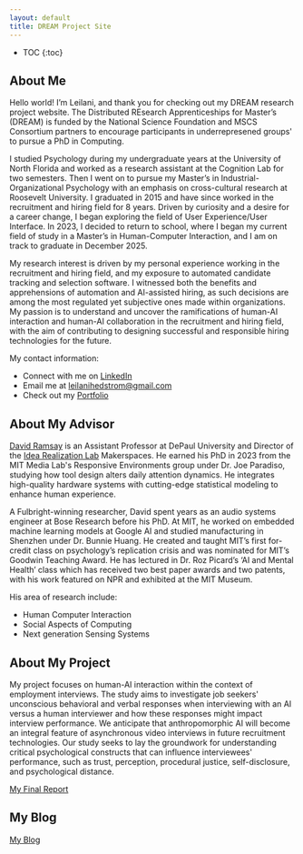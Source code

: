 ```yaml
---
layout: default
title: DREAM Project Site
---
```


* TOC
{:toc}

## About Me

Hello world! I’m Leilani, and thank you for checking out my DREAM research project website. The Distributed REsearch Apprenticeships for Master’s (DREAM) is funded by the National Science Foundation and MSCS Consortium partners to encourage participants in underrepresened groups' to pursue a PhD in Computing. 

I studied Psychology during my undergraduate years at the University of North Florida and worked as a research assistant at the Cognition Lab for two semesters. Then I went on to pursue my Master’s in Industrial-Organizational Psychology with an emphasis on cross-cultural research at Roosevelt University. I graduated in 2015 and have since worked in the recruitment and hiring field for 8 years. Driven by curiosity and a desire for a career change, I began exploring the field of User Experience/User Interface. In 2023, I decided to return to school, where I began my current field of study in a Master’s in Human-Computer Interaction, and I am on track to graduate in December 2025.

My research interest is driven by my personal experience working in the recruitment and hiring field, and my exposure to automated candidate tracking and selection software. I witnessed both the benefits and apprehensions of automation and AI-assisted hiring, as such decisions are among the most regulated yet subjective ones made within organizations. My passion is to understand and uncover the ramifications of human-AI interaction and human-AI collaboration in the recruitment and hiring field, with the aim of contributing to designing successful and responsible hiring technologies for the future.

My contact information:
<ul>
  <li>Connect with me on <a href="https://www.linkedin.com/in/leilani-hedstrom/="> LinkedIn</a></li>
  <li>Email me at <a href="mailto:leilanihedstrom@gmail.com"> leilanihedstrom@gmail.com</a></li>
  <li>Check out my <a href="https://leilanihedstrom.framer.website/"> Portfolio</a></li>
</ul>

## About My Advisor

<a href="https://www.cdm.depaul.edu/Faculty-and-Staff/Pages/faculty-info.aspx?fid=1631">David Ramsay</a> is an Assistant Professor at DePaul University and Director of the <a href="https://irl.depaul.edu/">Idea Realization Lab</a> Makerspaces. He earned his PhD in 2023 from the MIT Media Lab's Responsive Environments group under Dr. Joe Paradiso, studying how tool design alters daily attention dynamics. He integrates high-quality hardware systems with cutting-edge statistical modeling to enhance human experience.

A Fulbright-winning researcher, David spent years as an audio systems engineer at Bose Research before his PhD. At MIT, he worked on embedded machine learning models at Google AI and studied manufacturing in Shenzhen under Dr. Bunnie Huang. He created and taught MIT’s first for-credit class on psychology’s replication crisis and was nominated for MIT’s Goodwin Teaching Award. He has lectured in Dr. Roz Picard’s ‘AI and Mental Health’ class which has received two best paper awards and two patents, with his work featured on NPR and exhibited at the MIT Museum.

His area of research include:
<ul>
    <li> Human Computer Interaction </li>
    <li> Social Aspects of Computing </li>
    <li> Next generation Sensing Systems </li>
</ul>

## About My Project

My project focuses on human-AI interaction within the context of employment interviews. The study aims to investigate job seekers' unconscious behavioral and verbal responses when interviewing with an AI versus a human interviewer and how these responses might impact interview performance. We anticipate that anthropomorphic AI will become an integral feature of asynchronous video interviews in future recruitment technologies. Our study seeks to lay the groundwork for understanding critical psychological constructs that can influence interviewees' performance, such as trust, perception, procedural justice, self-disclosure, and psychological distance.

[My Final Report](files/finalreport.pdf)

## My Blog

[My Blog](blog.html)
